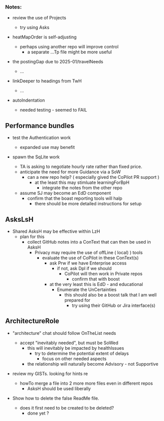 ### Notes:
- review the use of Projects
  - try using Asks
- heatMapOrder is self-adjusting
  - perhaps using another repo will improve control
    - a separate ...Tp file might be more useful

- the postingGap due to 2025-01/travelNeeds
  - ...

- linkDeeper to headings from TwH
  - ...
 
- autoIndentation
  - needed testing - seemed to FAIL
  
## Performance bundles
- test the Authentication work
  - expanded use may benefit

- spawn the SqLite work
  - TA is asking to negotiate hourly rate rather than fixed price.
  - anticipate the need for more Guidance via a SoW
    - can a new repo help?  ( especially gived the CoPilot PR support )
      - at the least this may stimluate learningForBpH
        - integrate the notes from the other repo
  - assume SJ may become an EdD component
    - confirm that the boast reporting tools will halp
      - there should be more detailed instructions for setup


## AsksLsH
  - Shared AsksH may be effective within LzH
    - plan for this
      - collect GitHub notes into a ConText that can then be used in AsksH
        - Privacy may require the use of offLine ( local) ) tools
          - evaluate the use of CoPilot in these ConText(s)
            - ask Prw if we have Enterprise access
              - if not, ask Dpl if we should
                - CoPilot will then work in Private repos
                  - confirm that with boost
            - at the very least this is EdD - and educational
              - Enumerate the UnCertainties
                - this should also be a boost talk that I am well prepared for
                  - try using their GitHub or Jira interface(s)


## ArchitectureRole
- "architecture" chat should follow OnTheList needs
  - accept "inevitably needed", but must be SoWed
    - this will inevitably be impacted by healthIssues
      - try to determine the potential extent of delays
        - focus on other needed aspects
    - the relationship will naturally become Advisory - not Supportive

- review my GISTs. looking for hints re
  - howTo merge a file into 2 more more files even in different repos
    - AsksH should be used liberally

- Show how to delete the false ReadMe file.
  - does it first need to be created to be deleted?
    - done yet ?
